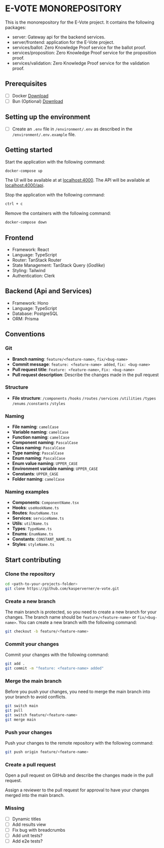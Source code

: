 # E-VOTE MONOREPOSITORY

This is the monorepository for the E-Vote project. It contains the following packages:

- server: Gateway api for the backend services.
- server/frontend: application for the E-Vote project.
- services/ballot: Zero Knowledge Proof service for the ballot proof.
- services/proposition: Zero Knowledge Proof service for the proposition proof.
- services/validation: Zero Knowledge Proof service for the validation proof.

## Prerequisites

- [ ] Docker [Download](https://www.docker.com/products/docker-desktop)
- [ ] Bun (Optional) [Download](https://bun.sh)

## Setting up the environment

- [ ] Create an `.env` file in `/environment/.env` as described in the `/environment/.env.example` file.

## Getting started

Start the application with the following command:

```bash
docker-compose up
```

The UI will be available at at [localhost:4000](http://localhost:4000).
The API will be available at [localhost:4000/api](http://localhost:4000/api).

Stop the application with the following command:

```bash
ctrl + c
```

Remove the containers with the following command:

```bash
docker-compose down
```

## Frontend

- Framework: React
- Language: TypeScript
- Router: TanStack Router
- State Management: TanStack Query (_Godlike_)
- Styling: Tailwind
- Authentication: Clerk

## Backend (Api and Services)

- Framework: Hono
- Language: TypeScript
- Database: PostgreSQL
- ORM: Prisma

## Conventions

### Git

- **Branch naming**: `feature/<feature-name>`, `fix/<bug-name>`
- **Commit message**: `feature: <feature-name> added`, `fix: <bug-name>`
- **Pull request title**: `Feature: <feature-name>`, `Fix: <bug-name>`
- **Pull request description**: Describe the changes made in the pull request

### Structure

- **File structure**:
  `/components`
  `/hooks`
  `/routes`
  `/services`
  `/utilities`
  `/types`
  `/enums`
  `/constants`
  `/styles`

### Naming

- **File naming**: `camelCase`
- **Variable naming**: `camelCase`
- **Function naming**: `camelCase`
- **Component naming**: `PascalCase`
- **Class naming**: `PascalCase`
- **Type naming**: `PascalCase`
- **Enum naming**: `PascalCase`
- **Enum value naming**: `UPPER_CASE`
- **Environment variable naming**: `UPPER_CASE`
- **Constants**: `UPPER_CASE`
- **Folder naming**: `camelCase`

### Naming examples

- **Components**: `ComponentName.tsx`
- **Hooks**: `useHookName.ts`
- **Routes**: `RouteName.tsx`
- **Services**: `serviceName.ts`
- **Utils**: `utilName.ts`
- **Types**: `TypeName.ts`
- **Enums**: `EnumName.ts`
- **Constants**: `CONSTANT_NAME.ts`
- **Styles**: `styleName.ts`

## Start contributing

### Clone the repository

```bash
cd <path-to-your-projects-folder>
git clone https://github.com/kasperverner/e-vote.git
```

### Create a new branch

The main branch is protected, so you need to create a new branch for your changes. The branch name should be `feature/<feature-name>` or `fix/<bug-name>`. You can create a new branch with the following command:

```bash
git checkout -b feature/<feature-name>
```

### Commit your changes

Commit your changes with the following command:

```bash
git add .
git commit -m "feature: <feature-name> added"
```

### Merge the main branch

Before you push your changes, you need to merge the main branch into your branch to avoid conflicts.

```bash
git switch main
git pull
git switch feature/<feature-name>
git merge main
```

### Push your changes

Push your changes to the remote repository with the following command:

```bash
git push origin feature/<feature-name>
```

### Create a pull request

Open a pull request on GitHub and describe the changes made in the pull request.

Assign a reviewer to the pull request for approval to have your changes merged into the main branch.

### Missing

- [ ] Dynamic titles
- [ ] Add results view
- [ ] Fix bug with breadcrumbs
- [ ] Add unit tests?
- [ ] Add e2e tests?
